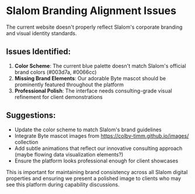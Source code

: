 # Slalom Branding Alignment Issues

The current website doesn't properly reflect Slalom's corporate branding and visual identity standards.

## Issues Identified:

1. **Color Scheme**: The current blue palette doesn't match Slalom's official brand colors (#003d7a, #0066cc)
2. **Missing Brand Elements**: Our adorable Byte mascot should be prominently featured throughout the platform
3. **Professional Polish**: The interface needs consulting-grade visual refinement for client demonstrations

## Suggestions:

- Update the color scheme to match Slalom's brand guidelines
- Integrate Byte mascot images from https://colby-timm.github.io/images/ collection
- Add subtle animations that reflect our innovative consulting approach (maybe flowing data visualization elements?)
- Ensure the platform looks professional enough for client showcases

This is important for maintaining brand consistency across all Slalom digital properties and ensuring we present a polished image to clients who may see this platform during capability discussions.
